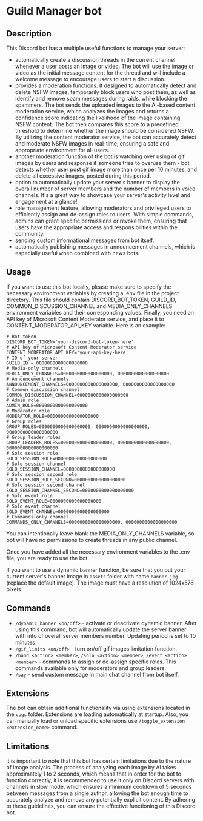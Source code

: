 # Guild Manager bot

## Description

This Discord bot has a multiple useful functions to manage your server:
- automatically create a discussion threads in the current channel whenever a user posts an image or video. The bot will 
use the image or video as the initial message content for the thread and will include a welcome message to encourage users 
to start a discussion.
- provides a moderation functions. It designed to automatically detect and delete NSFW images, temporarily 
block users who post them, as well as identify and remove spam messages during raids, while blocking the spammers. The 
bot sends the uploaded images to the AI-based content moderation service, which analyzes the images and returns a confidence 
score indicating the likelihood of the image containing NSFW content. The bot then compares this score to a predefined 
threshold to determine whether the image should be considered NSFW. By utilizing the content moderator service, the bot can 
accurately detect and moderate NSFW images in real-time, ensuring a safe and appropriate environment for all users.
- another moderation function of the bot is watching over using of gif images by users and response if someone tries to overuse them - bot
detects whether user post gif image more than once per 10 minutes, and delete all excessive images, posted during this period.
- option to automatically update your server's banner to display the overall number of server members and 
the number of members in voice channels. It's a great way to showcase your server's activity level and engagement at a glance!
- role management feature, allowing moderators and privileged users to efficiently assign and de-assign roles to users. With simple 
commands, admins can grant specific permissions or revoke them, ensuring that users have the appropriate access and 
responsibilities within the community.
- sending custom informational messages from bot itself.
- automatically publishing messages in announcement channels, which is especially useful when combined with news bots.

## Usage

If you want to use this bot locally, please make sure to specify the necessary environment variables by creating a .env file 
in the project directory. This file should contain DISCORD_BOT_TOKEN, GUILD_ID, COMMON_DISCUSSION_CHANNEL and MEDIA_ONLY_CHANNELS 
environment variables and their corresponding values.
Finally, you need an API key of Microsoft Content Moderator service, and place it to CONTENT_MODERATOR_API_KEY variable.
Here is an example:
```
# Bot token
DISCORD_BOT_TOKEN='your-discord-bot-token-here'
# API key of Microsoft Content Moderator service
CONTENT_MODERATOR_API_KEY='your-api-key-here'
# ID of your server
GUILD_ID = 0000000000000000000
# Media-only channels
MEDIA_ONLY_CHANNELS=0000000000000000000, 0000000000000000000
# Announcement channels
ANNOUNCEMENT_CHANNELS=0000000000000000000, 0000000000000000000
# Common discussion channel
COMMON_DISCUSSION_CHANNEL=0000000000000000000
# Admin role
ADMIN_ROLE=0000000000000000000
# Moderator role
MODERATOR_ROLE=0000000000000000000
# Group roles
GROUP_ROLES=0000000000000000000, 0000000000000000000, 0000000000000000000
# Group leader roles
GROUP_LEADERS_ROLES=0000000000000000000, 0000000000000000000, 0000000000000000000
# Solo session role
SOLO_SESSION_ROLE=0000000000000000000
# Solo session channel
SOLO_SESSION_CHANNEL=0000000000000000000
# Solo session second role
SOLO_SESSION_ROLE_SECOND=0000000000000000000
# Solo session second channel
SOLO_SESSION_CHANNEL_SECOND=0000000000000000000
# Solo event role
SOLO_EVENT_ROLE=0000000000000000000
# Solo event channel
SOLO_EVENT_CHANNEL=0000000000000000000
# Commands-only channel
COMMANDS_ONLY_CHANNELS=0000000000000000000, 0000000000000000000
```
You can intentionally leave blank the MEDIA_ONLY_CHANNELS variable, so bot will have no permissions to create threads in any public channel.

Once you have added all the necessary environment variables to the .env file, you are ready to use the bot. 

If you want to use a dynamic banner function, be sure that you put your current server's banner image in `assets` folder with name `banner.jpg` (replace the default image). 
The image must have a resolution of 1024x576 pixels.

## Commands

- `/dynamic_banner <on/off>` - activate or deactivate dynamic banner. After using this command, bot will automatically update the server banner with 
info of overall server members number. Updating period is set to 10 minutes.
- `/gif_limits <on/off>` - turn on/off gif images limitation function.
- `/band <action> <member>`, `/solo <action> <member>`, `/event <action> <member>` - commands to assign or de-assign specific roles. This commands available only for moderators and group leaders.
- `/say` - send custom message in main chat channel from bot itself.

## Extensions

The bot can obtain additional functionality via using extensions located in the `cogs` folder. Extensions are loading automatically at startup. 
Also, you can manually load or unload specific extensions use `/toggle_extension <extension_name>` command.

## Limitations

it is important to note that this bot has certain limitations due to the nature of image analysis. The process of analyzing
each image by AI takes approximately 1 to 2 seconds, which means that in order for the bot to function correctly, it is recommended 
to use it only on Discord servers with channels in slow mode, which ensures a minimum cooldown of 5 seconds between messages 
from a single author, allowing the bot enough time to accurately analyze and remove any potentially explicit content. By 
adhering to these guidelines, you can ensure the effective functioning of this Discord bot.